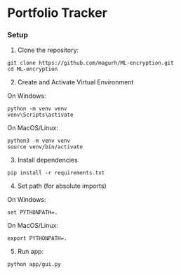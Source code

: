 # Portfolio Tracker

### Setup

1. Clone the repository:

```
git clone https://github.com/magurh/ML-encryption.git
cd ML-encryption
```

2. Create and Activate Virtual Environment

On Windows:
```
python -m venv venv
venv\Scripts\activate
```

On MacOS/Linux:
```
python3 -m venv venv
source venv/bin/activate
```

3. Install dependencies

```
pip install -r requirements.txt
```

4. Set path (for absolute imports)

On Windows:
```
set PYTHONPATH=.
```

On MacOS/Linux:
```
export PYTHONPATH=.
```

5. Run app:

```
python app/gui.py
```

